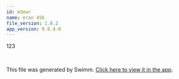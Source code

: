 ```yaml
---
id: m3ewr
name: eran 456
file_version: 1.0.2
app_version: 0.8.4-0
---
```


123

<br/>

This file was generated by Swimm. [Click here to view it in the app](http://localhost:5000/repos/Z2l0aHViJTNBJTNBdDElM0ElM0FlcmFuLXN3aW1t/docs/m3ewr).